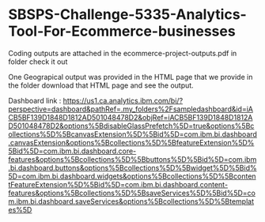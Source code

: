 # SBSPS-Challenge-5335-Analytics-Tool-For-Ecommerce-businesses

Coding outputs are attached in the ecommerce-project-outputs.pdf in folder check it out

One Geograpical output was provided in the HTML page that we provide in the folder download that HTML page and see the output.

Dashboard link : 
https://us1.ca.analytics.ibm.com/bi/?perspective=dashboard&pathRef=.my_folders%2Fsampledashboard&id=iACB5BF139D1848D1812AD501048478D2&objRef=iACB5BF139D1848D1812AD501048478D2&options%5BdisableGlassPrefetch%5D=true&options%5Bcollections%5D%5BcanvasExtension%5D%5Bid%5D=com.ibm.bi.dashboard.canvasExtension&options%5Bcollections%5D%5BfeatureExtension%5D%5Bid%5D=com.ibm.bi.dashboard.core-features&options%5Bcollections%5D%5Bbuttons%5D%5Bid%5D=com.ibm.bi.dashboard.buttons&options%5Bcollections%5D%5Bwidget%5D%5Bid%5D=com.ibm.bi.dashboard.widgets&options%5Bcollections%5D%5BcontentFeatureExtension%5D%5Bid%5D=com.ibm.bi.dashboard.content-features&options%5Bcollections%5D%5BsaveServices%5D%5Bid%5D=com.ibm.bi.dashboard.saveServices&options%5Bcollections%5D%5Btemplates%5D
